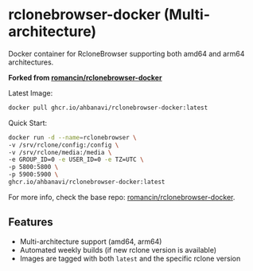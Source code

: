 # rclonebrowser-docker (Multi-architecture)

Docker container for RcloneBrowser supporting both amd64 and arm64 architectures.

**Forked from [romancin/rclonebrowser-docker](https://github.com/romancin/rclonebrowser-docker)**

Latest Image:
```bash
docker pull ghcr.io/ahbanavi/rclonebrowser-docker:latest
```

Quick Start:
```bash
docker run -d --name=rclonebrowser \
-v /srv/rclone/config:/config \
-v /srv/rclone/media:/media \
-e GROUP_ID=0 -e USER_ID=0 -e TZ=UTC \
-p 5800:5800 \
-p 5900:5900 \
ghcr.io/ahbanavi/rclonebrowser-docker:latest
```

For more info, check the base repo: [romancin/rclonebrowser-docker](https://github.com/romancin/rclonebrowser-docker).

## Features
- Multi-architecture support (amd64, arm64)
- Automated weekly builds (if new rclone version is available)
- Images are tagged with both `latest` and the specific rclone version
